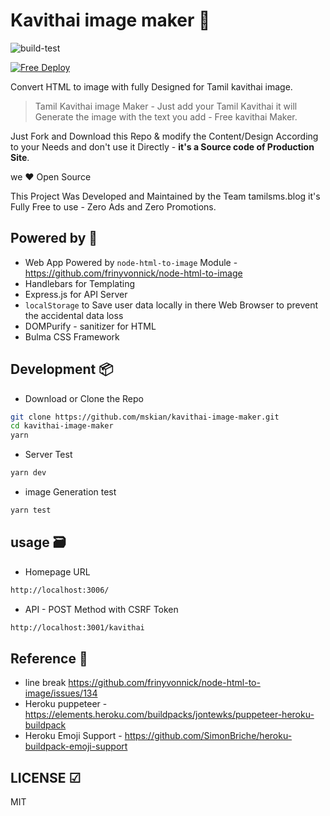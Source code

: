 # Kavithai image maker 🦄

![build-test](https://github.com/mskian/kavithai-image-maker/workflows/build-test/badge.svg)  

[![Free Deploy](https://www.herokucdn.com/deploy/button.svg)](https://heroku.com/deploy?template=https://github.com/mskian/kavithai-image-maker)  

Convert HTML to image with fully Designed for Tamil kavithai image.  

> Tamil Kavithai image Maker - Just add your Tamil Kavithai it will Generate the image with the text you add - Free kavithai Maker.  

Just Fork and Download this Repo & modify the Content/Design According to your Needs and don't use it Directly - **it's a Source code of Production Site**.  

we ❤ Open Source  

This Project Was Developed and Maintained by the Team tamilsms.blog
it's Fully Free to use - Zero Ads and Zero Promotions.  

## Powered by 💚

- Web App Powered by `node-html-to-image` Module  - <https://github.com/frinyvonnick/node-html-to-image>
- Handlebars for Templating
- Express.js for API Server
- `localStorage` to Save user data locally in there Web Browser to prevent the accidental data loss
- DOMPurify - sanitizer for HTML
- Bulma CSS Framework  

## Development 📦

- Download or Clone the Repo

```sh
git clone https://github.com/mskian/kavithai-image-maker.git
cd kavithai-image-maker
yarn
```

- Server Test

```sh
yarn dev
```

- image Generation test

```sh
yarn test
```

## usage 🗃

- Homepage URL

```html
http://localhost:3006/
```

- API - POST Method with CSRF Token

```html
http://localhost:3001/kavithai
```

## Reference 📕

- line break <https://github.com/frinyvonnick/node-html-to-image/issues/134>
- Heroku puppeteer - <https://elements.heroku.com/buildpacks/jontewks/puppeteer-heroku-buildpack>
- Heroku Emoji Support - <https://github.com/SimonBriche/heroku-buildpack-emoji-support>

## LICENSE ☑

MIT
